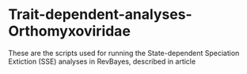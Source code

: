 # Trait-dependent-analyses-Orthomyxoviridae
These are the scripts used for running the State-dependent Speciation Extiction (SSE) analyses in RevBayes, described in article
